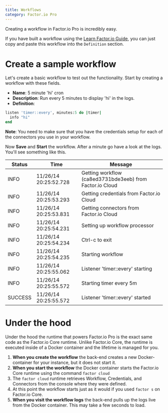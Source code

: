 ```yaml
---
title: Workflows
category: Factor.io Pro
---
```

Creating a workflow in Factor.io Pro is incredibly easy.

If you have built a workflow using the [Learn Factor.io Guide](/learn/step_1_before_you_start.html), you can just copy and paste this workflow into the `Definition` section.



# Create a sample workflow
Let's create a basic workflow to test out the functionality. Start by creating a workflow with these fields.

- **Name**: 5 minute 'hi' cron
- **Description**: Run every 5 minutes to display 'hi' in the logs.
- **Definition**:

```ruby
listen 'timer::every', minutes:5 do |timer|
  info "hi"
end
```

**Note**: You need to make sure that you have the credentials setup for each of the connectors you use in your workflow.

Now **Save** and **Start** the workflow. After a minute go have a look at the logs. You'll see something like this.

Status | Time | Message
------ | ---- | -------
INFO | 11/26/14 20:25:52.728 | Getting workflow (ca8ed3731bde3eeb) from Factor.io Cloud
INFO | 11/26/14 20:25:53.293 | Getting credentials from Factor.io Cloud
INFO | 11/26/14 20:25:53.831 | Getting connectors from Factor.io Cloud
INFO | 11/26/14 20:25:54.231 | Setting up workflow processor
INFO | 11/26/14 20:25:54.234 | Ctrl-c to exit
INFO | 11/26/14 20:25:54.235 | Starting workflow
INFO | 11/26/14 20:25:55.062 | Listener 'timer::every' starting
INFO | 11/26/14 20:25:55.572 | Starting timer every 5m
SUCCESS | 11/26/14 20:25:55.572 | Listener 'timer::every' started


# Under the hood
Under the hood the runtime that powers Factor.io Pro is the exact same code as the Factor.io Core runtime. Unlike Factor.io Core, the runtime is executed inside of a Docker container and the lifetime is managed for you.

1. **When you create the workflow** the back-end creates a new Docker-container for your instance, but it does not start it.
2. **When you start the workflow** the Docker container starts the Factor.io Core runtime using the command `factor cloud`
3. The `factor cloud` runtime retrieves Workflow, Credentials, and Connectors from the console where they were defined.
4. At this point the workflow starts just as it would if you used `factor s` on Factor.io Core.
5. **When you visit the workflow logs** the back-end pulls up the logs live from the Docker container. This may take a few seconds to load.